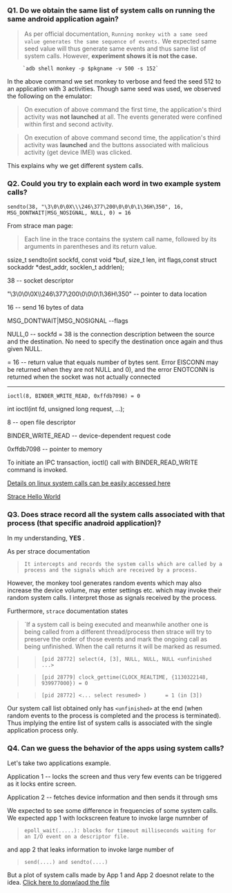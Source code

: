 ### Q1. Do we obtain the same list of system calls on running the same android application again?

> As per official documentation, `Running monkey with a same seed value generates the same sequence of events.` We expected same seed value will thus generate same events and thus same list of system calls. However, **experiment shows it is not the case.**

         `adb shell monkey -p $pkgname -v 500 -s 152`
       
  In the above command we set monkey to verbose and feed the seed 512 to an application with 3 activities. Though same seed was used, we observed the following on the emulator: 
  
  > On execution of above command the first time, the application's third activity was **not launched** at all. The events generated were confined within first and second activity.
  
  > On execution of above command second time, the application's third activity was **launched** and the buttons associated with  malicious activity (get device IMEI) was clicked. 
  
  This explains why we get different system calls. 
  
### Q2. Could you try to explain each word in two example system calls? 

 `sendto(38, "\3\0\0\0X\\\246\377\200\0\0\0\1\36H\350", 16, MSG_DONTWAIT|MSG_NOSIGNAL, NULL, 0) = 16`
 
From strace man page: 
> Each line in the trace contains the system call name, followed by its arguments in parentheses and its return value.

ssize_t sendto(int sockfd, const void *buf, size_t len, int flags,const struct sockaddr *dest_addr, socklen_t addrlen);

38 -- socket descriptor

"\3\0\0\0X\\\246\377\200\0\0\0\1\36H\350" -- pointer to data location

16 -- send 16 bytes of data

MSG_DONTWAIT|MSG_NOSIGNAL --flags

NULL,0 -- sockfd = 38 is the connection description between the source and the destination. No need to specify the 
destination once again and thus given NULL.

= 16 -- return value that equals number of bytes sent. Error EISCONN may be returned when they are not NULL and 0), and the error ENOTCONN is returned when the socket was not actually connected

-----------------------

`ioctl(8, BINDER_WRITE_READ, 0xffdb7098) = 0`

int ioctl(int fd, unsigned long request, ...);

8 -- open file descriptor

BINDER_WRITE_READ -- device-dependent request code

0xffdb7098 -- pointer to memory

To initiate an IPC transaction, ioctl() call with BINDER_READ_WRITE command is invoked.


[Details on linux system calls can be easily accessed here](http://syscalls.kernelgrok.com/)

[Strace Hello World](http://timetobleed.com/hello-world/)


### Q3. Does strace record all the system calls associated with that process (that specific anadroid application)? 

In my understanding, **YES** .

As per strace documentation
> `It intercepts and records the system calls which are called by a process and the signals which are received by a process.`

However, the monkey tool generates random events which may also increase the device volume, may enter settings etc. which may invoke their random system calls. I interpret those as 
signals received by the process.

Furthermore, `strace` documentation states 
> `If a system call is being executed and meanwhile another one is being called from a different thread/process then strace will try to preserve the order of those events and mark the ongoing call as being unfinished. When the call returns it will be marked as resumed.
 
 >>`[pid 28772] select(4, [3], NULL, NULL, NULL <unfinished ...>`

 >>`[pid 28779] clock_gettime(CLOCK_REALTIME, {1130322148, 939977000}) = 0`

 >>`[pid 28772] <... select resumed> )      = 1 (in [3])`
 
 
 Our system call list obtained only has `<unfinished>` at the end (when random events to the process is completed and the process is terminated). Thus implying the entire list of system calls is associated with the single application process only.
 
 ### Q4. Can we guess the behavior of the apps using system calls?

Let's take two applications example. 

Application 1 -- locks the screen and thus very few events can be triggered as it locks entire screen.

Application 2 -- fetches device information and then sends it through sms 

We expected to see some difference in frequencies of some system calls. We expected app 1 with lockscreen feature to invoke large numnber of 

> `epoll_wait(.....): blocks for timeout milliseconds waiting for an I/O event on a descriptor file. `

and app 2  that leaks information to invoke  large number of 
>`send(....) and sendto(....)`

But a plot of system calls made by App 1 and App 2 doesnot relate to the idea.
[Click here to donwlaod the file](https://raw.githubusercontent.com/AppAnalysis-BGSU/DynamicAnalysis/master/Graph.docx)
 

